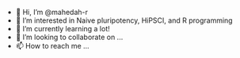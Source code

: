 - 👋 Hi, I’m @mahedah-r
- 👀 I’m interested in Naive pluripotency, HiPSCI, and R programming
- 🌱 I’m currently learning a lot!
- 💞️ I’m looking to collaborate on ...
- 📫 How to reach me ...

<!---
mahedah-r/mahedah-r is a ✨ special ✨ repository because its `README.md` (this file) appears on your GitHub profile.
You can click the Preview link to take a look at your changes.
--->
